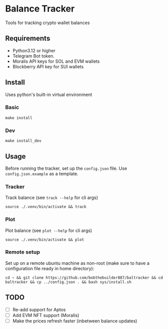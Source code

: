 # Balance Tracker

Tools for tracking crypto wallet balances

## Requirements

- Python3.12 or higher
- Telegram Bot token.
- Moralis API keys for SOL and EVM wallets
- Blockberry API key for SUI wallets

## Install

Uses python's built-in virtual environment

### Basic

```{bash}
make install
```

### Dev

```{bash}
make install_dev
```

## Usage

Before running the tracker, set up the `config.json` file. Use `config.json.example` as a template.

### Tracker

Track balance (see `track --help` for cli args)

```{bash}
source ./.venv/bin/activate && track
```

### Plot

Plot balance (see `plot --help` for cli args)

```{bash}
source ./.venv/bin/activate && plot
```

### Remote setup

Set up on a remote ubuntu machine as non-root (make sure to have a configuration file ready in home directory):

```{bash}
cd ~ && git clone https://github.com/bobthebuilder887/baltracker && cd baltracker && cp ../config.json . && bash sys/install.sh
```

## TODO

- [ ] Re-add support for Aptos
- [ ] Add EVM NFT support (Moralis)
- [ ] Make the prices refresh faster (inbetween balance updates)
